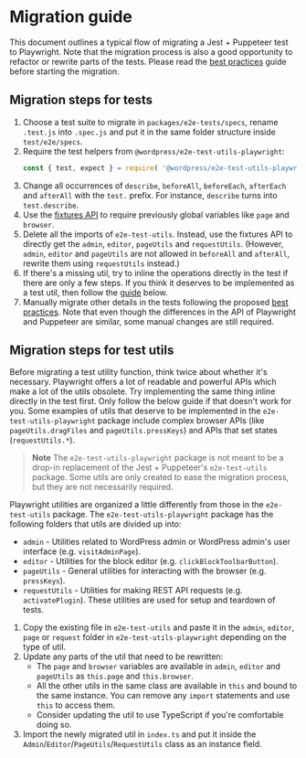 # Migration guide

This document outlines a typical flow of migrating a Jest + Puppeteer test to Playwright. Note that the migration process is also a good opportunity to refactor or rewrite parts of the tests. Please read the [best practices](https://github.com/WordPress/gutenberg/tree/HEAD/docs/contributors/code/e2e/README.md#best-practices) guide before starting the migration.

## Migration steps for tests

1. Choose a test suite to migrate in `packages/e2e-tests/specs`, rename `.test.js` into `.spec.js` and put it in the same folder structure inside `test/e2e/specs`.
2. Require the test helpers from `@wordpress/e2e-test-utils-playwright`:
    ```js
    const { test, expect } = require( '@wordpress/e2e-test-utils-playwright' );
    ```
3. Change all occurrences of `describe`, `beforeAll`, `beforeEach`, `afterEach` and `afterAll` with the `test.` prefix. For instance, `describe` turns into `test.describe`.
4. Use the [fixtures API](https://playwright.dev/docs/test-fixtures) to require previously global variables like `page` and `browser`.
5. Delete all the imports of `e2e-test-utils`. Instead, use the fixtures API to directly get the `admin`, `editor`, `pageUtils` and `requestUtils`. (However, `admin`, `editor` and `pageUtils` are not allowed in `beforeAll` and `afterAll`, rewrite them using `requestUtils` instead.)
6. If there's a missing util, try to inline the operations directly in the test if there are only a few steps. If you think it deserves to be implemented as a test util, then follow the [guide](#migration-steps-for-test-utils) below.
7. Manually migrate other details in the tests following the proposed [best practices](https://github.com/WordPress/gutenberg/tree/HEAD/docs/contributors/code/e2e/README.md#best-practices). Note that even though the differences in the API of Playwright and Puppeteer are similar, some manual changes are still required.

## Migration steps for test utils

Before migrating a test utility function, think twice about whether it's necessary. Playwright offers a lot of readable and powerful APIs which make a lot of the utils obsolete. Try implementing the same thing inline directly in the test first. Only follow the below guide if that doesn't work for you. Some examples of utils that deserve to be implemented in the `e2e-test-utils-playwright` package include complex browser APIs (like `pageUtils.dragFiles` and `pageUtils.pressKeys`) and APIs that set states (`requestUtils.*`).

> **Note**
> The `e2e-test-utils-playwright` package is not meant to be a drop-in replacement of the Jest + Puppeteer's `e2e-test-utils` package. Some utils are only created to ease the migration process, but they are not necessarily required.

Playwright utilities are organized a little differently from those in the `e2e-test-utils` package. The `e2e-test-utils-playwright` package has the following folders that utils are divided up into:
- `admin` - Utilities related to WordPress admin or WordPress admin's user interface (e.g. `visitAdminPage`).
- `editor` - Utilities for the block editor (e.g. `clickBlockToolbarButton`).
- `pageUtils` - General utilities for interacting with the browser (e.g. `pressKeys`).
- `requestUtils` - Utilities for making REST API requests (e.g. `activatePlugin`). These utilities are used for setup and teardown of tests.

1. Copy the existing file in `e2e-test-utils` and paste it in the `admin`, `editor`, `page` or `request` folder in `e2e-test-utils-playwright` depending on the type of util.
2. Update any parts of the util that need to be rewritten:
    - The `page` and `browser` variables are available in `admin`, `editor` and `pageUtils` as `this.page` and `this.browser`.
    - All the other utils in the same class are available in `this` and bound to the same instance. You can remove any `import` statements and use `this` to access them.
    - Consider updating the util to use TypeScript if you're comfortable doing so.
3. Import the newly migrated util in `index.ts` and put it inside the `Admin`/`Editor`/`PageUtils`/`RequestUtils` class as an instance field.

